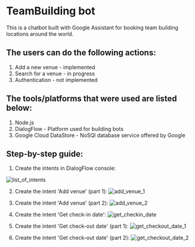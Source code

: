 # TeamBuilding bot
This is a chatbot built with Google Assistant for booking team building locations around the world.

## The users can do the following actions:

1. Add a new venue - implemented
2. Search for a venue - in progress
3. Authentication - not implemented

## The tools/platforms that were used are listed below:

1. Node.js
2. DialogFlow - Platform used for building bots
3. Google Cloud DataStore - NoSQl database service offered by Google


## Step-by-step guide:

1. Create the intents in DialogFlow console:

![list_of_intents](https://user-images.githubusercontent.com/13006228/48904650-b6294400-ee67-11e8-93e6-fb6ec083b41c.png)

2. Create the intent 'Add venue' (part 1):
![add_venue_1](https://user-images.githubusercontent.com/13006228/48903302-cccd9c00-ee63-11e8-919a-19429e0600e3.png)

3. Create the intent 'Add venue' (part 2):
![add_venue_2](https://user-images.githubusercontent.com/13006228/48904635-ae699f80-ee67-11e8-9a4d-bb9f67e9773b.png)

4. Create the intent 'Get check-in date':
![get_checkin_date](https://user-images.githubusercontent.com/13006228/48904642-b1fd2680-ee67-11e8-921c-84bed718bb02.png)

5. Create the intent 'Get check-out date' (part 1):
![get_checkout_date_1](https://user-images.githubusercontent.com/13006228/48904646-b3c6ea00-ee67-11e8-85a2-6b3b4ee4e374.png)

6. Create the intent 'Get check-out date' (part 2):
![get_checkout_date_2](https://user-images.githubusercontent.com/13006228/48904648-b4f81700-ee67-11e8-9f40-d490d6284242.png)

